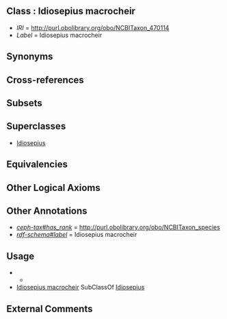 
## Class : Idiosepius macrocheir

 * *IRI* = http://purl.obolibrary.org/obo/NCBITaxon_470114
 * *Label* = Idiosepius macrocheir

## Synonyms


## Cross-references


## Subsets


## Superclasses

 * [Idiosepius](../../NCBITaxon/80/NCBITaxon_55280.md)

## Equivalencies


## Other Logical Axioms


## Other Annotations

 * *[ceph-tax#has_rank](../../ceph-tax#has/nk/ceph-tax#has_rank.md)* = http://purl.obolibrary.org/obo/NCBITaxon_species
 * *[rdf-schema#label](../../el/rdf-schema#label.md)* = Idiosepius macrocheir

## Usage

 * -
 * [Idiosepius macrocheir](../../NCBITaxon/14/NCBITaxon_470114.md) SubClassOf [Idiosepius](../../NCBITaxon/80/NCBITaxon_55280.md)

## External Comments

